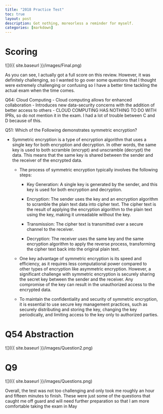 ```yaml
---
title: "2018 Practice Test"
toc: true
layout: post
description: Got nothing, moreorless a reminder for myself.
categories: [markdown]
---
```


# Scoring

![]({{ site.baseurl }}/images/Final.png)


As you can see, I actually got a full score on this review. However, it was definitely challenging, so I wanted to go over some questions that I thought were extremely challenging or confusing so I have a better time tackling the actual exam when the time comes.

Q64: Cloud Computing
    - Cloud computing allows for enhanced collaboration
    - Introduces new data-security concerns with the addition of better access to others
    - CLOUD COMPUTING HAS NOTHING TO DO WITH IPRs, so do not mention it in the exam. I had a lot of trouble between C and D because of this.

Q51: Which of the Following demonstrates symmetric encryption?
- Symmetric encryption is a type of encryption algorithm that uses a single key for both encryption and decryption. In other words, the same key is used to both scramble (encrypt) and unscramble (decrypt) the data. This means that the same key is shared between the sender and the receiver of the encrypted data.

    - The process of symmetric encryption typically involves the following steps:

        - Key Generation: A single key is generated by the sender, and this key is used for both encryption and decryption.

        - Encryption: The sender uses the key and an encryption algorithm to scramble the plain text data into cipher text. The cipher text is the result of applying the encryption algorithm to the plain text using the key, making it unreadable without the key.

        - Transmission: The cipher text is transmitted over a secure channel to the receiver.

        - Decryption: The receiver uses the same key and the same encryption algorithm to apply the reverse process, transforming the cipher text back into the original plain text.

    - One key advantage of symmetric encryption is its speed and efficiency, as it requires less computational power compared to other types of encryption like asymmetric encryption. However, a significant challenge with symmetric encryption is securely sharing the secret key between the sender and the receiver. Any compromise of the key can result in the unauthorized access to the encrypted data.

    - To maintain the confidentiality and security of symmetric encryption, it is essential to use secure key management practices, such as securely distributing and storing the key, changing the key periodically, and limiting access to the key only to authorized parties.
    

# Q54 Abstraction

![]({{ site.baseurl }}/images/Question2.png)

# Q9

![]({{ site.baseurl }}/images/Questions.png)

Overall, the test was not too challenging and only took me roughly an hour and fifteen minutes to finish. These were just some of the questions that caught me off guard and will need further preparation so that I am more comfortable taking the exam in May